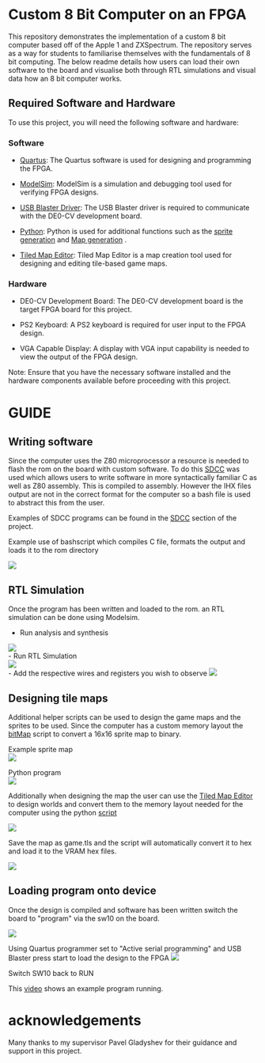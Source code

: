 # Custom 8 Bit Computer on an FPGA
This repository demonstrates the implementation of a custom 8 bit computer based off of the Apple 1 and ZXSpectrum. The repository serves as a way for students to familiarise themselves with the fundamentals of 8 bit computing. The below readme details how users can load their own software to the board and visualise both through RTL simulations and visual data how an 8 bit computer works.

## Required Software and Hardware

To use this project, you will need the following software and hardware:

### Software

- [Quartus](https://www.intel.com/content/www/us/en/software/programmable/quartus-prime/overview.html): The Quartus software is used for designing and programming the FPGA.

- [ModelSim](https://www.mentor.com/company/higher_ed/modelsim-student-edition): ModelSim is a simulation and debugging tool used for verifying FPGA designs.

- [USB Blaster Driver](https://www.intel.com/content/www/us/en/programmable/support/support-resources/drivers/dri-index.html): The USB Blaster driver is required to communicate with the DE0-CV development board.

- [Python](https://www.python.org/): Python is used for additional functions such as the [sprite generation](https://csgitlab.ucd.ie/fyp-fpga/fpga-files/-/tree/main/pythonScripts/bitMapConverter) and [Map generation](https://csgitlab.ucd.ie/fyp-fpga/fpga-files/-/tree/main/pythonScripts/tiledMapConverter) .

- [Tiled Map Editor](https://www.mapeditor.org/): Tiled Map Editor is a map creation tool used for designing and editing tile-based game maps.

### Hardware

- DE0-CV Development Board: The DE0-CV development board is the target FPGA board for this project.

- PS2 Keyboard: A PS2 keyboard is required for user input to the FPGA design.

- VGA Capable Display: A display with VGA input capability is needed to view the output of the FPGA design.

Note: Ensure that you have the necessary software installed and the hardware components available before proceeding with this project.

# GUIDE
## Writing software
Since the computer uses the Z80 microprocessor a resource is needed to flash the rom on the board with custom software. To do this [SDCC](https://sdcc.sourceforge.net/) was used which allows users to write software in more syntactically familiar C as well as Z80 assembly. This is compiled to assembly. However the IHX files output are not in the correct format for the computer so a bash file is used to abstract this from the user.

Examples of SDCC programs can be found in the [SDCC](https://csgitlab.ucd.ie/fyp-fpga/fpga-files/-/tree/main/SDCC) section of the project.

Example use of bashscript which compiles C file, formats the output and loads it to the rom directory

<img src="https://csgitlab.ucd.ie/fyp-fpga/fpga-files/-/raw/main/README_images/bashScript.png" />

## RTL Simulation

Once the program has been written and loaded to the rom. an RTL simulation can be done using Modelsim.

- Run analysis and synthesis  
<img src="https://csgitlab.ucd.ie/fyp-fpga/fpga-files/-/raw/main/README_images/analysis.png" />

<br>
- Run RTL Simulation  
<br>
<img src="https://csgitlab.ucd.ie/fyp-fpga/fpga-files/-/raw/main/README_images/rtlButton.png" />

<br>
- Add the respective wires and registers you wish to observe  
<img src="https://csgitlab.ucd.ie/fyp-fpga/fpga-files/-/raw/main/README_images/vgaTiming.png" />

## Designing tile maps

Additional helper scripts can be used to design the game maps and the sprites to be used. Since the computer has a custom memory layout the [bitMap](https://csgitlab.ucd.ie/fyp-fpga/fpga-files/-/tree/main/pythonScripts/bitMapConverter) script to convert a 16x16 sprite map to binary.

Example sprite map  
<img src="https://csgitlab.ucd.ie/fyp-fpga/fpga-files/-/raw/main/README_images/spriteMap.png" />

Python program  
<img src="https://csgitlab.ucd.ie/fyp-fpga/fpga-files/-/raw/main/README_images/pythonScript1.png" />

Additionally when designing the map the user can use the [Tiled Map Editor](https://www.mapeditor.org/) to design worlds and convert them to the memory layout needed for the computer using the python [script](https://csgitlab.ucd.ie/fyp-fpga/fpga-files/-/tree/main/pythonScripts/tiledMapConverter)

<img src="https://csgitlab.ucd.ie/fyp-fpga/fpga-files/-/raw/main/README_images/tiledImage.png" />

Save the map as game.tls and the script will automatically convert it to hex and load it to the VRAM hex files.  

<img src="https://csgitlab.ucd.ie/fyp-fpga/fpga-files/-/raw/main/README_images/pythonScript2.png" />


## Loading program onto device

Once the design is compiled and software has been written switch the board to "program" via the sw10 on the board.

<img src="https://csgitlab.ucd.ie/fyp-fpga/fpga-files/-/raw/main/README_images/switch.png" />

Using Quartus programmer set to "Active serial programming" and USB Blaster press start to load the design to the FPGA
<img src="https://csgitlab.ucd.ie/fyp-fpga/fpga-files/-/raw/main/README_images/programmer.png" />

Switch SW10 back to RUN

This [video](https://www.youtube.com/watch?v=GjGi8DC8lgs) shows an example program running.


# acknowledgements
Many thanks to my supervisor Pavel Gladyshev for their guidance and support in this project.

